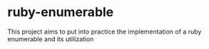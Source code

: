 # ruby-enumerable
This project aims to put into practice the implementation of a ruby enumerable and its utilization
